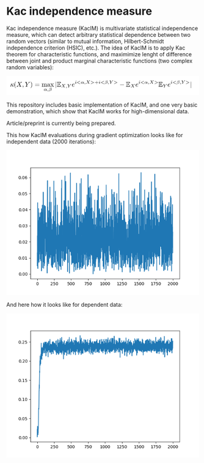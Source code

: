 # Kac independence measure 
Kac independence measure (KacIM) is multivariate statistical independence measure, 
which can detect arbitrary statistical dependence between two random vectors (similar to mutual information, Hilbert-Schmidt independence criterion (HSIC), etc.). The idea of KacIM is to apply Kac theorem for characteristic functions, and maximimize lenght of difference 
between joint and product marginal characteristic functions (two complex random variables):

![Alt text](./kac_im.png?raw=true "KacIM")


This repository includes basic implementation of KacIM, and one very basic demonstration, which show that KacIM works for high-dimensional data.


Article/preprint is currently being prepared.

This how KacIM evaluations during gradient optimization looks like for independent data (2000 iterations):

![Alt text](./independent.png?raw=true "Title")

And here how it looks like for dependent data:

![Alt text](./dependent.png?raw=true "Title")





